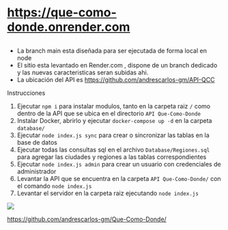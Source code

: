 # https://que-como-donde.onrender.com
## 

* La branch main esta diseñada para ser ejecutada de forma local en node
* El sitio esta levantado en Render.com , dispone de un branch dedicado y las nuevas caracteristicas seran subidas ahi.
* La ubicación del API es https://github.com/andrescarlos-gm/API-QCC




Instrucciones

1. Ejecutar `npm i` para instalar modulos, tanto en la carpeta raiz `/` como dentro de la API que se ubica en el directorio `API Que-Como-Donde`
2. Instalar Docker, abrirlo y ejecutar `docker-compose up -d` en la carpeta `database/`
3. Ejecutar `node index.js sync` para crear o sincronizar las tablas en la base de datos
4. Ejecutar todas las consultas sql en el archivo `Database/Regiones.sql` para agregar las ciudades y regiones a las tablas correspondientes
5. Ejecutar `node index.js admin` para crear un usuario con credenciales de administrador
6. Levantar la API que se encuentra en la carpeta `API Que-Como-Donde/` con el comando `node index.js`
7. Levantar el servidor en la carpeta raiz ejecutando `node index.js`



[![](https://que-como-donde.onrender.com/img/Logo/Logo%20colores.png)](www.quecomodonde.ml)

https://github.com/andrescarlos-gm/Que-Como-Donde/



